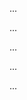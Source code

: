 <panel type="warning" header=":trophy: Can apply heuristics to combine multiple test inputs :star::star:" expanded no-close>

<panel type="warning" header=":trophy: Can explain the need for strategies to combine test inputs :star::star:" expandable>
  <include src="../../book/testCaseDesign/combiningTestInputs/why/full.md" />
  <panel header=":dart: Evidence" expanded>

...

  </panel>
</panel>

<panel type="warning" header=":trophy: Can explain some basic test input combination strategies :star::star:" expandable>
  <include src="../../book/testCaseDesign/combiningTestInputs/combinationStrategies/full.md" />
  <panel header=":dart: Evidence" expanded>

...

  </panel>
</panel>

<panel type="warning" header=":trophy: Can apply heuristic ‘each valid input at least once in a positive test case’ :star::star:" expandable>
  <include src="../../book/testCaseDesign/combiningTestInputs/heuristicValid/full.md" />
  <panel header=":dart: Evidence" expanded>

...

  </panel>
</panel>

<panel type="info" header=":trophy: Can apply heuristic ‘no more than one invalid input in a test case’ :star::star::star:" expandable>
  <include src="../../book/testCaseDesign/combiningTestInputs/heuristicInvalid/full.md" />
  <panel header=":dart: Evidence" expanded>

...

  </panel>
</panel>

<panel type="info" header=":trophy: Can apply multiple test input combination techniques together :star::star::star:" expandable>
  <include src="../../book/testCaseDesign/combiningTestInputs/mix/full.md" />
  <panel header=":dart: Evidence" expanded>

...

  </panel>
</panel>

</panel>
